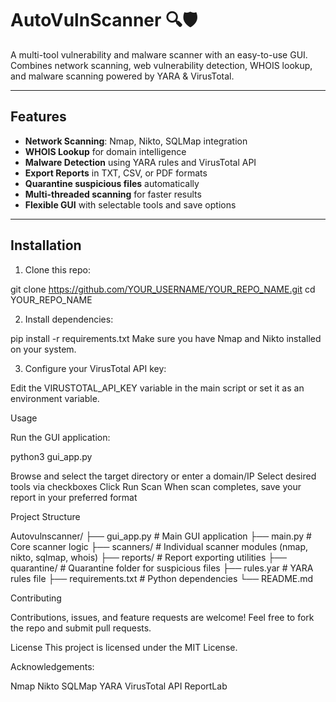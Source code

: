 # AutoVulnScanner 🔍🛡️

A multi-tool vulnerability and malware scanner with an easy-to-use GUI.  
Combines network scanning, web vulnerability detection, WHOIS lookup, and malware scanning powered by YARA & VirusTotal.

---

## Features

- **Network Scanning**: Nmap, Nikto, SQLMap integration  
- **WHOIS Lookup** for domain intelligence  
- **Malware Detection** using YARA rules and VirusTotal API  
- **Export Reports** in TXT, CSV, or PDF formats  
- **Quarantine suspicious files** automatically  
- **Multi-threaded scanning** for faster results  
- **Flexible GUI** with selectable tools and save options  

---


## Installation

1. Clone this repo:

git clone https://github.com/YOUR_USERNAME/YOUR_REPO_NAME.git
cd YOUR_REPO_NAME

2. Install dependencies:

pip install -r requirements.txt
Make sure you have Nmap and Nikto installed on your system.

3. Configure your VirusTotal API key:

Edit the VIRUSTOTAL_API_KEY variable in the main script or set it as an environment variable.

Usage

Run the GUI application:

python3 gui_app.py

Browse and select the target directory or enter a domain/IP
Select desired tools via checkboxes
Click Run Scan
When scan completes, save your report in your preferred format

Project Structure

Autovulnscanner/
├── gui_app.py            # Main GUI application
├── main.py               # Core scanner logic
├── scanners/             # Individual scanner modules (nmap, nikto, sqlmap, whois)
├── reports/              # Report exporting utilities
├── quarantine/           # Quarantine folder for suspicious files
├── rules.yar             # YARA rules file
├── requirements.txt      # Python dependencies
└── README.md


Contributing

Contributions, issues, and feature requests are welcome!
Feel free to fork the repo and submit pull requests.

License
This project is licensed under the MIT License.

Acknowledgements:

Nmap
Nikto
SQLMap
YARA
VirusTotal API
ReportLab
